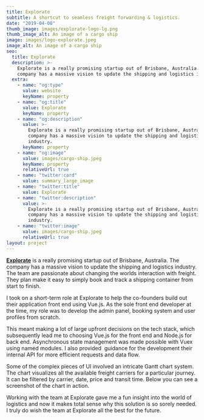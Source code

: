 ```yaml
---
title: Explorate
subtitle: A shortcut to seamless freight forwarding & logistics.
date: "2019-04-08"
thumb_image: images/explorate-logo-lg.png
thumb_image_alt: An image of a cargo ship
image: images/logo-explorate.jpeg
image_alt: An image of a cargo ship
seo:
  title: Explorate
  description: >-
    Explorate is a really promising startup out of Brisbane, Australia. The
    company has a massive vision to update the shipping and logistics industry.
  extra:
    - name: "og:type"
      value: website
      keyName: property
    - name: "og:title"
      value: Explorate
      keyName: property
    - name: "og:description"
      value: >-
        Explorate is a really promising startup out of Brisbane, Australia. The
        company has a massive vision to update the shipping and logistics
        industry.
      keyName: property
    - name: "og:image"
      value: images/cargo-ship.jpeg
      keyName: property
      relativeUrl: true
    - name: "twitter:card"
      value: summary_large_image
    - name: "twitter:title"
      value: Explorate
    - name: "twitter:description"
      value: >-
        Explorate is a really promising startup out of Brisbane, Australia. The
        company has a massive vision to update the shipping and logistics
        industry.
    - name: "twitter:image"
      value: images/cargo-ship.jpeg
      relativeUrl: true
layout: project
---
```


[**Explorate**](https://www.explorate.co/) is a really promising startup out of Brisbane, Australia. The company has a massive vision to update the shipping and logistics industry. The team are passionate about changing the worlds interaction with freight. They plan make it easy to simply book and track a shipping container from start to finish.

I took on a short-term role at Explorate to help the co-founders build out their application front end using Vue.js. As the sole front end developer at the time, my role was to develop the admin panel, booking system and user profiles from scratch.

This meant making a lot of large upfront decisions on the tech stack, which subsequently lead me to choosing Vue.js for the front end and Node.js for back end. Asynchronous state management was made possible with Vuex using named modules. I also provided  guidance for the development their internal API for more efficient requests and data flow.

Some of the complex pieces of UI involved an intricate Gantt chart system. The chart visualizes all the available freight carriers for a particular journey. It can be filtered by carrier, date, price and transit time. Below you can see a screenshot of the chart in action.

Working with the team at Explorate gave me a fun insight into the world of logistics and now it makes total sense why this solution is so sorely needed. I truly do wish the team at Explorate all the best for the future.

